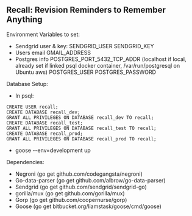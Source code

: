 Recall: Revision Reminders to Remember Anything
-----------------------------------------------

Environment Variables to set:
- Sendgrid user & key:
	SENDGRID_USER
	SENDGRID_KEY
- Users email
	GMAIL_ADDRESS
- Postgres info
	POSTGRES_PORT_5432_TCP_ADDR (localhost if local, already set if linked psql docker container, /var/run/postgresql on Ubuntu aws)
	POSTGRES_USER
	POSTGRES_PASSWORD

Database Setup:
- In psql:
```
CREATE USER recall;
CREATE DATABASE recall_dev;
GRANT ALL PRIVILEGES ON DATABASE recall_dev TO recall;
CREATE DATABASE recall_test;
GRANT ALL PRIVILEGES ON DATABASE recall_test TO recall;
CREATE DATABASE recall_prod;
GRANT ALL PRIVILEGES ON DATABASE recall_prod TO recall;
```
- goose --env=development up

Dependencies:
- Negroni (go get github.com/codegangsta/negroni)
- Go-data-parser (go get github.com/albrow/go-data-parser)
- Sendgrid (go get github.com/sendgrid/sendgrid-go)
- gorilla/mux (go get github.com/gorilla/mux)
- Gorp (go get github.com/coopernurse/gorp)
- Goose (go get bitbucket.org/liamstask/goose/cmd/goose)
